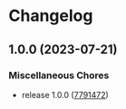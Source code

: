 # Changelog

## 1.0.0 (2023-07-21)


### Miscellaneous Chores

* release 1.0.0 ([7791472](https://github.com/fejzuli/asdf-flutter/commit/7791472d856dc800740daa18b4a9a8c9729abc3a))

